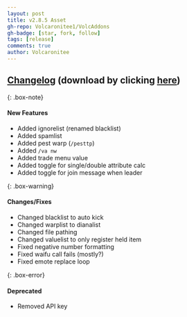 ```yaml
---
layout: post
title: v2.8.5 Asset
gh-repo: Volcaronitee1/VolcAddons
gh-badge: [star, fork, follow]
tags: [release]
comments: true
author: Volcaronitee
---
```


## [Changelog](https://github.com/Volcaronitee1/VolcAddons/releases/tag/2.8.5) (download by clicking [here](https://github.com/Volcaronitee1/VolcAddons/releases/tag/2.8.5))

{: .box-note}
#### New Features
- Added ignorelist (renamed blacklist)
- Added spamlist
- Added pest warp (`/pesttp`)
- Added `/va nw`
- Added trade menu value
- Added toggle for single/double attribute calc
- Added toggle for join message when leader

{: .box-warning}
#### Changes/Fixes
- Changed blacklist to auto kick
- Changed warplist to dianalist
- Changed file pathing
- Changed valuelist to only register held item
- Fixed negative number formatting
- Fixed waifu call fails (mostly?)
- Fixed emote replace loop

{: .box-error}
#### Deprecated
- Removed API key
